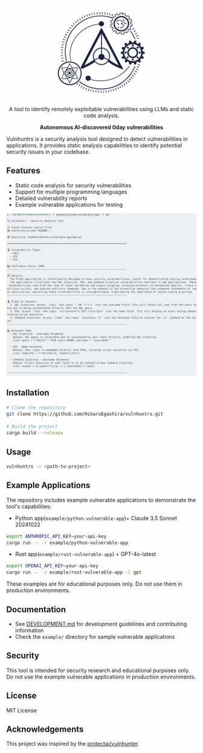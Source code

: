 <div align="center">

  <img width="250" src="./logo.png" alt="Vulnhuntrs Logo">

A tool to identify remotely exploitable vulnerabilities using LLMs and static code analysis.

**Autonomous AI-discovered 0day vulnerabilities**

</div>

Vulnhuntrs is a security analysis tool designed to detect vulnerabilities in applications. It provides static analysis capabilities to identify potential security issues in your codebase.

## Features

- Static code analysis for security vulnerabilities
- Support for multiple programming languages
- Detailed vulnerability reports
- Example vulnerable applications for testing

![analyze-python](./analyze-python.png)

## Installation

```bash
# Clone the repository
git clone https://github.com/HikaruEgashira/vulnhuntrs.git

# Build the project
cargo build --release
```

## Usage

```bash
vulnhuntrs -r <path-to-project>
```

## Example Applications

The repository includes example vulnerable applications to demonstrate the tool's capabilities:

- Python app(`example/python-vulnerable-app`)+ Claude 3.5 Sonnet 20241022
```bash
export ANTHROPIC_API_KEY=your-api-key
cargo run -- -r example/python-vulnerable-app
```

- Rust app(`example/rust-vulnerable-app`) + GPT-4o-latest
```bash
export OPENAI_API_KEY=your-api-key
cargo run -- -r example/rust-vulnerable-app -l gpt
```

These examples are for educational purposes only. Do not use them in production environments.

## Documentation

- See [DEVELOPMENT.md](DEVELOPMENT.md) for development guidelines and contributing information
- Check the `example/` directory for sample vulnerable applications

## Security

This tool is intended for security research and educational purposes only. Do not use the example vulnerable applications in production environments.

## License

MIT License

## Acknowledgements

This project was inspired by the [protectai/vulnhunter](https://github.com/protectai/vulnhuntr).
